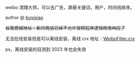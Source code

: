 weibo 清理大师，可以去广告，屏蔽关键词，用户，时间线排序。

author @ [buyixiao](https://buyixiao.github.io/)

~~谷歌商城地址：新的商店已经不允许按照程序逻辑修改响应了~~

无法在线安装但是可以离线安装，离线 crx 地址：[WeiboFilter.crx](https://github.com/Python3Spiders/WeiboFilterExtension/blob/main/WeiboFilterExtension.crx)

ps，离线安装的目测到 2023 年也会失效
